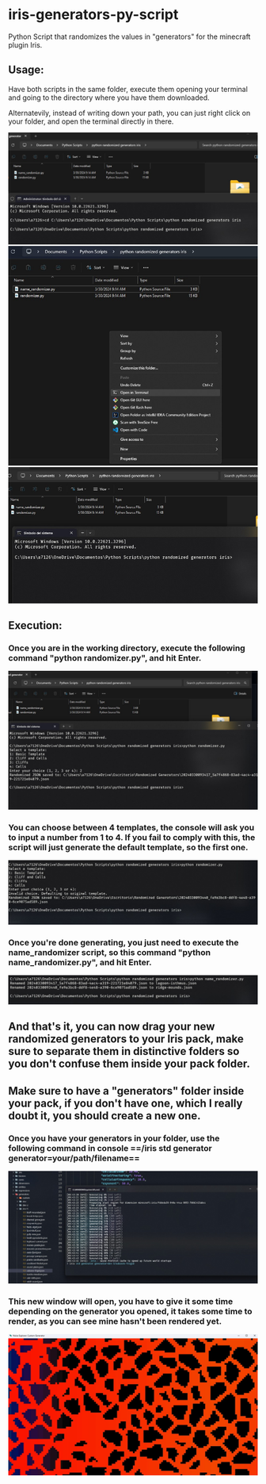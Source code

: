# iris-generators-py-script
Python Script that randomizes the values in "generators" for the minecraft plugin Iris.

## Usage: 
Have both scripts in the same folder, execute them opening your terminal and going to the directory where you have them downloaded.


Alternatevily, instead of writing down your path, you can just right click on your folder, and open the terminal directly in there.

![Example1](example0.jpg)
![Example2](example1.jpg)
![Example3](example2.jpg)

## Execution:

### Once you are in the working directory, execute the following command "python randomizer.py", and hit Enter.
![Example3](example3.jpg)
### You can choose between 4 templates, the console will ask you to input a number from 1 to 4. If you fail to comply with this, the script will just generate the default template, so the first one.
![Example4](example4.jpg)
### Once you're done generating, you just need to execute the name_randomizer script, so this command "python name_randomizer.py", and hit Enter.
![Example5](example5.jpg)

## And that's it, you can now drag your new randomized generators to your Iris pack, make sure to separate them in distinctive folders so you don't confuse them inside your pack folder.
## Make sure to have a "generators" folder inside your pack, if you don't have one, which I really doubt it, you should create a new one. 

### Once you have your generators in your folder, use the following command in console ==/iris std generator generator=your/path/filename==
![Example6](example6.jpg)
### This new window will open, you have to give it some time depending on the generator you opened, it takes some time to render, as you can see mine hasn't been rendered yet.
![Example7](example7.jpg)
